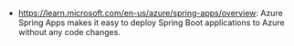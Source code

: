 - https://learn.microsoft.com/en-us/azure/spring-apps/overview: Azure Spring Apps makes it easy to deploy Spring Boot applications to Azure without any code changes.
